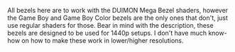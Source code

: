 All bezels here are to work with the DUIMON Mega Bezel shaders, however the Game Boy and Game Boy Color bezels are the only ones that don't, just use regular shaders for those.
Bear in mind with the description, these bezels are designed to be used for 1440p setups.  I don't have much know-how on how to make these work in lower/higher resolutions.
